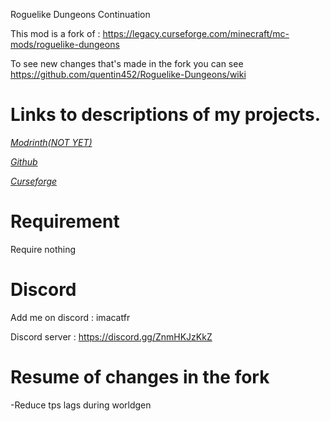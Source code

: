 Roguelike Dungeons Continuation

This mod is a fork of : https://legacy.curseforge.com/minecraft/mc-mods/roguelike-dungeons

To see new changes that's made in the fork you can see https://github.com/quentin452/Roguelike-Dungeons/wiki

# Links to descriptions of my projects.

[*Modrinth(NOT YET)*]()

[*Github*](https://github.com/quentin452/Roguelike-Dungeons)

[*Curseforge*](https://legacy.curseforge.com/minecraft/mc-mods/roguelike-dungeons-continuation)

# Requirement

Require nothing

# Discord

Add me on discord : imacatfr

Discord server : https://discord.gg/ZnmHKJzKkZ

# Resume of changes in the fork

-Reduce tps lags during worldgen

